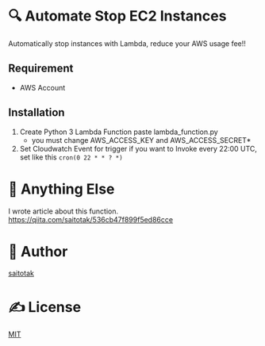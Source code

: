 # 🔍 Automate Stop EC2 Instances
Automatically stop instances with Lambda, reduce your AWS usage fee!!

## Requirement
- AWS Account

## Installation
1. Create Python 3 Lambda Function
   paste lambda_function.py
   * you must change AWS_ACCESS_KEY and AWS_ACCESS_SECRET*
2. Set Cloudwatch Event for trigger
   if you want to Invoke every 22:00 UTC, set like this
   `cron(0 22 * * ? *)`

# 🤔 Anything Else
I wrote article about this function.
https://qiita.com/saitotak/536cb47f899f5ed86cce

# 🐑 Author
[saitotak](https://qiita.com/saitotak)

# ✍ License
[MIT](./LICENSE)

